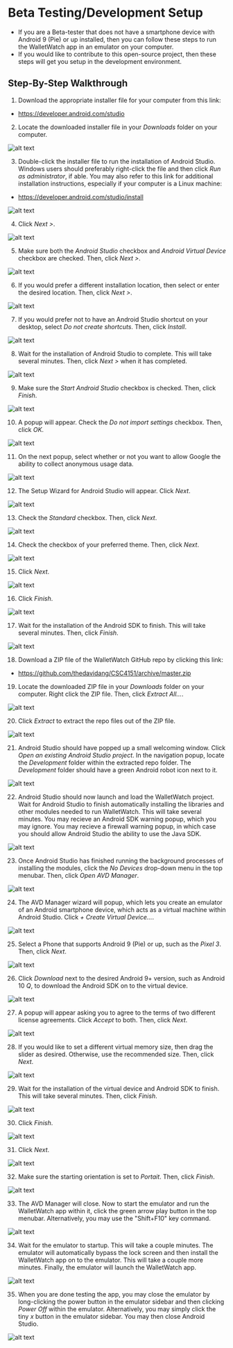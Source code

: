 # Beta Testing/Development Setup
- If you are a Beta-tester that does not have a smartphone device with Android 9 (Pie) or up installed, then you can follow these steps to run the WalletWatch app in an emulator on your computer.
- If you would like to contribute to this open-source project, then these steps will get you setup in the development environment.

## Step-By-Step Walkthrough
1. Download the appropriate installer file for your computer from this link:
- https://developer.android.com/studio
2. Locate the downloaded installer file in your _Downloads_ folder on your computer.

![alt text](https://github.com/thedavidang/CSC4151/blob/master/images/1.png "Locate Downloaded Installer File")

3. Double-click the installer file to run the installation of Android Studio. Windows users should preferably right-click the file and then click _Run as administrator_, if able. You may also refer to this link for additional installation instructions, especially if your computer is a Linux machine:
- https://developer.android.com/studio/install

![alt text](https://github.com/thedavidang/CSC4151/blob/master/images/2.png "Run Installer File")

4. Click _Next >_.

![alt text](https://github.com/thedavidang/CSC4151/blob/master/images/3.png "Click Next")

5. Make sure both the _Android Studio_ checkbox and _Android Virtual Device_ checkbox are checked. Then, click _Next >_.

![alt text](https://github.com/thedavidang/CSC4151/blob/master/images/4.png "Check Android Virtual Device and Then Click Next")

6. If you would prefer a different installation location, then select or enter the desired location. Then, click _Next >_.

![alt text](https://github.com/thedavidang/CSC4151/blob/master/images/5.png "Click Next")

7. If you would prefer not to have an Android Studio shortcut on your desktop, select _Do not create shortcuts_. Then, click _Install_.

![alt text](https://github.com/thedavidang/CSC4151/blob/master/images/6.png "Click Install")

8. Wait for the installation of Android Studio to complete. This will take several minutes. Then, click _Next >_ when it has completed.

![alt text](https://github.com/thedavidang/CSC4151/blob/master/images/7.png "Wait for Installation to Complete and Then Click Next")

9. Make sure the _Start Android Studio_ checkbox is checked. Then, click _Finish_.

![alt text](https://github.com/thedavidang/CSC4151/blob/master/images/8.png "Click Finish")

10. A popup will appear. Check the _Do not import settings_ checkbox. Then, click _OK_.

![alt text](https://github.com/thedavidang/CSC4151/blob/master/images/9.png "Click OK")

11. On the next popup, select whether or not you want to allow Google the ability to collect anonymous usage data. 

![alt text](https://github.com/thedavidang/CSC4151/blob/master/images/10.png "Click Don't Send")

12. The Setup Wizard for Android Studio will appear. Click _Next_.

![alt text](https://github.com/thedavidang/CSC4151/blob/master/images/11.png "Click Next")

13. Check the _Standard_ checkbox. Then, click _Next_.

![alt text](https://github.com/thedavidang/CSC4151/blob/master/images/12.png "Click Next")

14. Check the checkbox of your preferred theme. Then, click _Next_.

![alt text](https://github.com/thedavidang/CSC4151/blob/master/images/13.png "Click Next")

15. Click _Next_.

![alt text](https://github.com/thedavidang/CSC4151/blob/master/images/14.png "Click Next")

16. Click _Finish_.

![alt text](https://github.com/thedavidang/CSC4151/blob/master/images/15.png "Click Finish")

17. Wait for the installation of the Android SDK to finish. This will take several minutes. Then, click _Finish_.

![alt text](https://github.com/thedavidang/CSC4151/blob/master/images/16.png "Wait for Installation To Finish and Then Click Finish")

18. Download a ZIP file of the WalletWatch GitHub repo by clicking this link:
- https://github.com/thedavidang/CSC4151/archive/master.zip

19. Locate the downloaded ZIP file in your _Downloads_ folder on your computer. Right click the ZIP file. Then, click _Extract All..._.

![alt text](https://github.com/thedavidang/CSC4151/blob/master/images/17.png "Locate Downloaded ZIP File")

20. Click _Extract_ to extract the repo files out of the ZIP file.

![alt text](https://github.com/thedavidang/CSC4151/blob/master/images/18.png "Click Extract")

21. Android Studio should have popped up a small welcoming window. Click _Open an existing Android Studio project_. In the navigation popup, locate the _Development_ folder within the extracted repo folder. The _Development_ folder should have a green Android robot icon next to it.

![alt text](https://github.com/thedavidang/CSC4151/blob/master/images/19.png "Open existing Android Studio project using Development Folder")

22. Android Studio should now launch and load the WalletWatch project. Wait for Android Studio to finish automatically installing the libraries and other modules needed to run WalletWatch. This will take several minutes. You may recieve an Android SDK warning popup, which you may ignore. You may recieve a firewall warning popup, in which case you should allow Android Studio the ability to use the Java SDK.

![alt text](https://github.com/thedavidang/CSC4151/blob/master/images/20.png "Wait for Android Studio to Finish Loading Project and Ignore Warning Messages")

23. Once Android Studio has finished running the background processes of installing the modules, click the _No Devices_ drop-down menu in the top menubar. Then, click _Open AVD Manager_.

![alt text](https://github.com/thedavidang/CSC4151/blob/master/images/21.png "Open AVD Manager")

24. The AVD Manager wizard will popup, which lets you create an emulator of an Android smartphone device, which acts as a virtual machine within Android Studio. Click _+ Create Virtual Device..._.

![alt text](https://github.com/thedavidang/CSC4151/blob/master/images/22.png "Click Create Virtual Device")

25. Select a Phone that supports Android 9 (Pie) or up, such as the _Pixel 3_. Then, click _Next_.

![alt text](https://github.com/thedavidang/CSC4151/blob/master/images/23.png "Click Pixel 3 and Then Click Next")

26. Click _Download_ next to the desired Android 9+ version, such as Android 10 _Q_, to download the Android SDK on to the virtual device.

![alt text](https://github.com/thedavidang/CSC4151/blob/master/images/24.png "Download Android 10 (Q)")

27. A popup will appear asking you to agree to the terms of two different license agreements. Click _Accept_ to both. Then, click _Next_.

![alt text](https://github.com/thedavidang/CSC4151/blob/master/images/25.png "Click Accept to Both License Agreements and Then Click Next")

28. If you would like to set a different virtual memory size, then drag the slider as desired. Otherwise, use the recommended size. Then, click _Next_.

![alt text](https://github.com/thedavidang/CSC4151/blob/master/images/26.png "Click Next")

29. Wait for the installation of the virtual device and Android SDK to finish. This will take several minutes. Then, click _Finish_.

![alt text](https://github.com/thedavidang/CSC4151/blob/master/images/27.png "Click Finish")

30. Click _Finish_.

![alt text](https://github.com/thedavidang/CSC4151/blob/master/images/28.png "Click Finish")

31. Click _Next_.

![alt text](https://github.com/thedavidang/CSC4151/blob/master/images/29.png "Click Next")

32. Make sure the starting orientation is set to _Portait_. Then, click _Finish_.

![alt text](https://github.com/thedavidang/CSC4151/blob/master/images/30.png "Click Finish")

33. The AVD Manager will close. Now to start the emulator and run the WalletWatch app within it, click the green arrow play button in the top menubar. Alternatively, you may use the "Shift+F10" key command.

![alt text](https://github.com/thedavidang/CSC4151/blob/master/images/31.png "Click Run to Launch the Emulator")

34. Wait for the emulator to startup. This will take a couple minutes. The emulator will automatically bypass the lock screen and then install the WalletWatch app on to the emulator. This will take a couple more minutes. Finally, the emulator will launch the WalletWatch app.

![alt text](https://github.com/thedavidang/CSC4151/blob/master/images/32.png "Wait for WalletWatch to Launch within the Emulator")

35. When you are done testing the app, you may close the emulator by long-clicking the power button in the emulator sidebar and then clicking _Power Off_ within the emulator. Alternatively, you may simply click the tiny _x_ button in the emulator sidebar. You may then close Android Studio.

![alt text](https://github.com/thedavidang/CSC4151/blob/master/images/33.png "Close the Emulator and Close Android Studio")